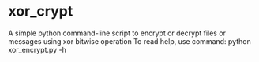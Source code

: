 # xor_crypt
A simple python command-line script to encrypt or decrypt files or messages using xor bitwise operation
To read help, use command:
python xor_encrypt.py -h
